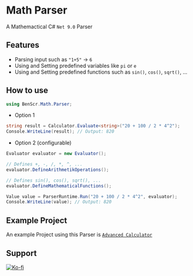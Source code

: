 # Math Parser
A Mathemactical C# `Net 9.0` Parser

## Features
- Parsing input such as `"1+5"` -> `6`
- Using and Setting predefined variables like `pi` or `e`
- Using and Setting predefined functions such as `sin()`, `cos()`, `sqrt()`, ...

## How to use
```csharp
using BenScr.Math.Parser;
```

- Option 1
```csharp
string result = Calculator.Evaluate<string>("20 + 100 / 2 * 4^2");
Console.WriteLine(result); // Output: 820
```

- Option 2 (configurable)
```csharp
Evaluator evaluator = new Evaluator();

// Defines +, -, /, *, ^, ...
evaluator.DefineArithmetikOperations();

// Defines sin(), cos(), sqrt(), ...
evaluator.DefineMathematicalFunctions();

Value value = ParserRuntime.Run("20 + 100 / 2 * 4^2", evaluator);
Console.WriteLine(value); // Output: 820
```

## Example Project
An example Project using this Parser is [`Advanced Calculator`](https://github.com/Ben-Scr/AdvancedCalculator)

## Support
[![Ko-fi](https://ko-fi.com/img/githubbutton_sm.svg)](https://ko-fi.com/yourname)</p>
